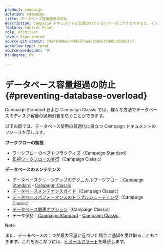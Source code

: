 ```yaml
---
product: campaign
solution: Campaign
title: データベース容量超過の防止
description: Campaign ドキュメントに記載されているリソースにアクセスすると、インスタンス上のデータベース容量超過の防止に役立ちます。
feature: Control Panel
role: Architect
level: Experienced
source-git-commit: 34af1000aeb444b273ade358eb35096bd3365fc7
workflow-type: tm+mt
source-wordcount: '0'
ht-degree: 0%

---
```


# データベース容量超過の防止 {#preventing-database-overload}

Campaign Standard および Campaign Classic では、様々な方法でデータベースのディスク容量の過剰消費を防ぐことができます。

以下の節では、データベース使用の最適化に役立つ Campaign ドキュメントのリソースを示します。

**ワークフローの監視**

* [ワークフローのベストプラクティス](https://experienceleague.adobe.com/docs/campaign-standard/using/managing-processes-and-data/workflow-general-operation/best-practices-workflows.html?lang=ja)（Campaign Standard）
* [監視ワークフローの実行](https://experienceleague.adobe.com/docs/campaign-classic/using/automating-with-workflows/monitoring-workflows/monitoring-workflow-execution.html?lang=ja)（Campaign Classic）

**データベースのメンテナンス**

* データベースクリーンアップのテクニカルワークフロー：[Campaign Standard](https://experienceleague.adobe.com/docs/campaign-standard/using/administrating/application-settings/technical-workflows.html?lang=ja#list-of-technical-workflows) - [Campaign Classic](https://experienceleague.adobe.com/docs/campaign-classic/using/monitoring-campaign-classic/data-processing/database-cleanup-workflow.html?lang=ja)
* [データベースメンテナンスガイド](https://experienceleague.adobe.com/docs/campaign-classic/using/monitoring-campaign-classic/database-maintenance/recommendations.html?lang=ja)（Campaign Classic）
* [データベースパフォーマンスのトラブルシューティング](https://experienceleague.adobe.com/docs/campaign-classic/using/monitoring-campaign-classic/troubleshooting-toc/database-issues-toc/database-performances.html?lang=ja)（Campaign Classic）
* [データベース関連オプション](https://experienceleague.adobe.com/docs/campaign-classic/using/installing-campaign-classic/appendices/configuring-campaign-options.html?lang=ja#database)（Campaign Classic）
* データ保持：[Campaign Standard](https://experienceleague.adobe.com/docs/campaign-standard/using/administrating/application-settings/data-retention.html?lang=ja) - [Campaign Classic](https://experienceleague.adobe.com/docs/campaign-classic/using/configuring-campaign-classic/data-model/data-model-best-practices.html?lang=ja#data-retention)

>[!NOTE]
>
>また、データベースの 1 つが最大容量に近づいた場合に通知を受け取ることもできます。これをおこなうには、[E メールアラート](../../performance-monitoring/using/email-alerting.md)を購読します。
